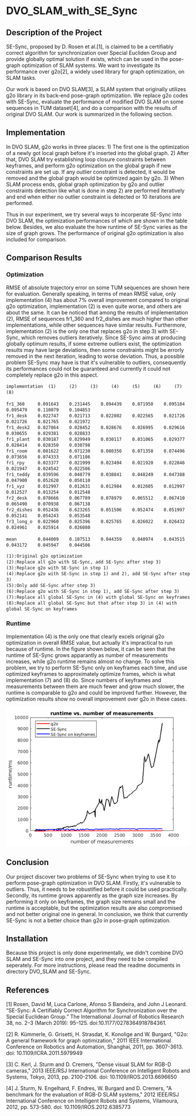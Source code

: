 # DVO_SLAM_with_SE_Sync

## Description of the Project
SE-Sync, proposed by D. Rosen et al.[1], is claimed to be a certifiably correct algorithm for synchronization over Special Eucliden Group and provide globally optimal solution if exists, which can be used in the pose-graph optimization of SLAM systems. We want to investigate its performance over g2o[2], a widely used library for graph optimization, on SLAM tasks.  

Our work is based on DVO SLAM[3], a SLAM system that originally utilizes g2o library in its back-end pose-graph optimization. We replace g2o codes with SE-Sync, evaluate the performance of modified DVO SLAM on some sequences in TUM dataset[4], and do a comparison with the results of original DVO SLAM. Our work is summarized in the following section. 

## Implementation 
In DVO SLAM, g2o works in three places: 1) The first one is the optimization of a newly got local graph before it's inserted into the global graph. 2) After that, DVO SLAM try establishing loop closure constraints between keyframes, and perform g2o optimization on the global graph if new constraints are set up. If any outlier constraint is detected, it would be removed and the global graph would be optimized again by g2o. 3) When SLAM process ends, global graph optimization by g2o and outlier constraints detection like what is done in step 2) are performed iteratively and end when either no outlier constraint is detected or 10 iterations are performed. 

Thus in our experiment, we try several ways to incorperate SE-Sync into DVO SLAM, the optimization performances of which are shown in the table below. Besides, we also evaluate the how runtime of SE-Sync varies as the size of graph grows. The performance of  original g2o optimization is also included for comparison.

## Comparison Results
### Optimization
RMSE of absolute trajectory error on some TUM sequences are shown here for evaluation. Generally speaking, in terms of mean RMSE value, only implementation (4) has about 7% overall improvement compared to original g2o optimization, implementation (2) is even quite worse, and others are about the same. It can be noticed that among the results of implementation (2), RMSE of sequences fr1_360 and fr2_dishes are much higher than other implementations, while other sequences have similar results. Furthermore, implementation (2) is the only one that replaces g2o in step 3) with SE-Sync, which removes outliers iteratively. Since SE-Sync aims at producing globally optimum results, if some extreme outliers exist, the optimization results may have large deviations, then some constraints might be errorly removed in the next iteration, leading to worse deviation. Thus, a possible problem SE-Sync may have is that it's vulnerable to outliers, consequently its performances could not be guaranteed and currently it could not completely replace g2o in this aspect.  

```
implementation	(1)		(2)		(3)		(4)		(5)		(6)		(7)		(8)

fr1_360		0.091643	0.231445	0.094439	0.071950	0.095184	0.095479	0.110079	0.104853
fr1_desk	0.022747	0.021713	0.022802	0.022565	0.021726	0.021726	0.021765	0.021972
fr1_desk2	0.027864	0.028452	0.028676	0.026995	0.029616	0.030655	0.029381	0.028833
fr1_plant	0.030187	0.029949	0.030117	0.031065	0.029377	0.028414	0.028350	0.030798
fr1_room	0.081622	0.071230	0.080350	0.071358	0.074496	0.073656	0.074333	0.071186
fr1_rpy		0.023377	0.021999	0.023494	0.021920	0.022046	0.021947	0.024542	0.022506
fr1_teddy	0.039596	0.048779	0.038841	0.048249	0.047388	0.047900	0.052620	0.050110
fr1_xyz		0.012997	0.012631	0.012984	0.012605	0.012997	0.012527	0.013254	0.012548
fr2_desk	0.078666	0.067789	0.078979	0.065512	0.067410	0.065490	0.070938	0.067138
fr2_dishes	0.052436	0.623265	0.051506	0.052474	0.051997	0.052141	0.054243	0.053548
fr3_long_o	0.022960	0.025396	0.025765	0.026022	0.026432	0.024961	0.025914	0.026080

mean		0.044009	0.107513	0.044359	0.040974	0.043515	0.043172	0.045947	0.044506
```
```	
(1):Original g2o optimization
(2):Replace all g2o with SE-Sync, add SE-Sync after step 3)
(3):Replace g2o with SE-Sync in step 1) 
(4):Replace g2o with SE-Sync in step 1) and 2), add SE-Sync after step 3)
(5):Only add SE-Sync after step 3)
(6):Replace g2o with SE-Sync in step 1), add SE-Sync after step 3)
(7):Replace all global SE-Sync in (4) with global SE-Sync on keyframes
(8):Replace all global SE-Sync but that after step 3) in (4) with global SE-Sync on keyframes
```
### Runtime
Implementation (4) is the only one that clearly excels original g2o optimization in overall RMSE value, but actually it's impractical to run because of runtime. In the figure shown below, it can be seen that the runtime of SE-Sync grows apparantly as number of measurements increases, while g2o runtime remains almost no change. To solve this problem, we try to perform SE-Sync only on keyframes each time, and use optimized keyframes to approximately optimize frames, which is what implementation (7) and (8) do. Since numbers of keyframes and measurements between them are much fewer and grow much slower, the runtime is comparable to g2o and could be improved further. However, the optimization results show no overall improvement over g2o in these cases. 

![alt text](https://raw.githubusercontent.com/bexilin/DVO_SLAM_with_SE_Sync/master/runtime_comparison.png)

## Conclusion
Our project discover two problems of SE-Sync when trying to use it to perform pose-graph optimization in DVO SLAM. Firstly, it's vulnerable to outliers. Thus, it needs to be robustified before it could be used practically. Secondly, its runtime grows apparently as the graph size increases. By performing it only on keyframes, the graph size remains small and the runtime is acceptable, but the optimization results are also compromised and not better original one in general. In conclusion, we think that currently SE-Sync is not a better choice than g2o in pose-graph optimization.

## Installation
Because this project is only done experimentally, we didn't combine DVO SLAM and SE-Sync into one project, and they need to be compiled seperately. For more instructions, please read the readme documents in directory DVO_SLAM and SE-Sync.

## References
[1] Rosen, David M, Luca Carlone, Afonso S Bandeira, and John J Leonard. “SE-Sync: A Certifiably Correct Algorithm for Synchronization over the Special Euclidean Group.” The International Journal of Robotics Research 38, no. 2–3 (March 2019): 95–125. doi:10.1177/0278364918784361.

[2] R. Kümmerle, G. Grisetti, H. Strasdat, K. Konolige and W. Burgard, "G2o: A general framework for graph optimization," 2011 IEEE International Conference on Robotics and Automation, Shanghai, 2011, pp. 3607-3613. doi: 10.1109/ICRA.2011.5979949

[3] C. Kerl, J. Sturm and D. Cremers, "Dense visual SLAM for RGB-D cameras," 2013 IEEE/RSJ International Conference on Intelligent Robots and Systems, Tokyo, 2013, pp. 2100-2106. doi: 10.1109/IROS.2013.6696650

[4] J. Sturm, N. Engelhard, F. Endres, W. Burgard and D. Cremers, "A benchmark for the evaluation of RGB-D SLAM systems," 2012 IEEE/RSJ International Conference on Intelligent Robots and Systems, Vilamoura, 2012, pp. 573-580.
doi: 10.1109/IROS.2012.6385773



